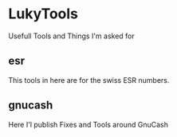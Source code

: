 LukyTools
=========

Usefull Tools and Things I'm asked for

esr
---

This tools in here are for the swiss ESR numbers.

gnucash
-------

Here I'l publish Fixes and Tools around GnuCash
